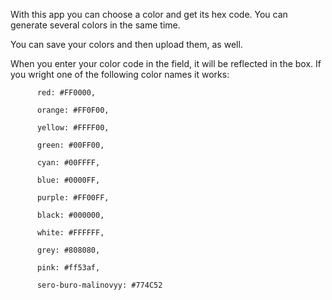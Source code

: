 With this app you can choose a color and get its hex code. You can generate several colors in the same time.

You can save your colors and then upload them, as well.

When you enter your color code in the field, it will be reflected in the box. If you wright one of the following color names it works:
    
          red: #FF0000,
          
          orange: #FF0F00,
          
          yellow: #FFFF00,
          
          green: #00FF00,
          
          cyan: #00FFFF,
          
          blue: #0000FF,
          
          purple: #FF00FF,
          
          black: #000000,
          
          white: #FFFFFF,
          
          grey: #808080,
          
          pink: #ff53af,
          
          sero-buro-malinovyy: #774C52

